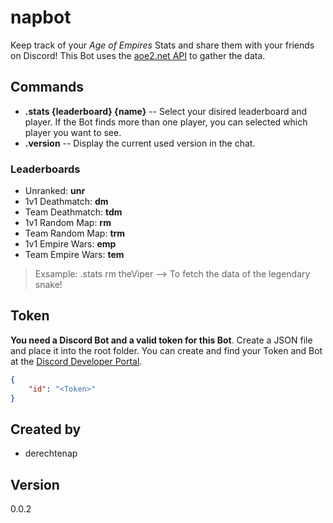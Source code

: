 # napbot
Keep track of your *Age of Empires* Stats and share them with your friends on Discord! 
This Bot uses the [aoe2.net API](https://www.aoe2.net) to gather the data.
## Commands
- **.stats {leaderboard} {name}** --
Select your disired leaderboard and player. If the Bot finds more than one player, you can selected which player you want to see.
- **.version** --
Display the current used version in the chat.
### Leaderboards
- Unranked: **unr**
- 1v1 Deathmatch: **dm**
- Team Deathmatch: **tdm**
- 1v1 Random Map: **rm**
- Team Random Map: **trm**
- 1v1 Empire Wars: **emp**
- Team Empire Wars: **tem**
> Exsample: .stats rm theViper --> To fetch the data of the legendary snake!
## Token
**You need a Discord Bot and a valid token for this Bot**. Create a JSON file and place it into the root folder. You can create and find your Token and Bot at the [Discord Developer Portal](https://discord.com/developers/docs/intro).
```json
{
    "id": "<Token>"
}
```
## Created by
* derechtenap
## Version
0.0.2